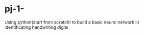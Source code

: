 # pj-1-
Using python(start from scratch) to build a basic neural network in identificating handwriting digits
